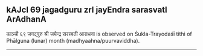## kAJcI 69 jagadguru zrI jayEndra sarasvatI ArAdhanA
काञ्ची ६९ जगद्गुरु श्री जयेन्द्र सरस्वती आराधना is observed on Śukla-Trayodaśī tithi of Phālguna (lunar) month (madhyaahna/puurvaviddha).



---
